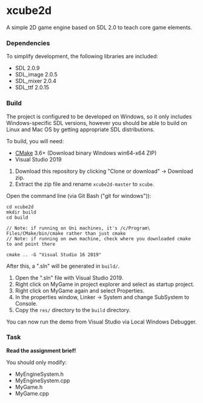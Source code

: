xcube2d
=======

A simple 2D game engine based on SDL 2.0 to teach core game elements.

### Dependencies

To simplify development, the following libraries are included:

* SDL 2.0.9
* SDL_image 2.0.5
* SDL_mixer 2.0.4
* SDL_ttf 2.0.15

### Build

The project is configured to be developed on Windows, so it only includes Windows-specific SDL versions, however you should be able to build on Linux and Mac OS by getting appropriate SDL distributions.

To build, you will need:

* [CMake](https://cmake.org/download/) 3.6+ (Download binary Windows win64-x64 ZIP)
* Visual Studio 2019

1. Download this repository by clicking "Clone or download" -> Download zip.
2. Extract the zip file and rename `xcube2d-master` to `xcube`.

Open the command line (via Git Bash ("git for windows")):

```
cd xcube2d
mkdir build
cd build

// Note: if running on Uni machines, it's /c/Program\ Files/CMake/bin/cmake rather than just cmake
// Note: if running on own machine, check where you downloaded cmake to and point there

cmake .. -G "Visual Studio 16 2019"

```

After this, a ".sln" will be generated in `build/`.

1. Open the ".sln" file with Visual Studio 2019.
2. Right click on MyGame in project explorer and select as startup project.
3. Right click on MyGame again and select Properties.
4. In the properties window, Linker -> System and change SubSystem to Console.
5. Copy the `res/` directory to the `build` directory.

You can now run the demo from Visual Studio via Local Windows Debugger.

### Task

**Read the assignment brief!**

You should only modify:

* MyEngineSystem.h
* MyEngineSystem.cpp
* MyGame.h
* MyGame.cpp